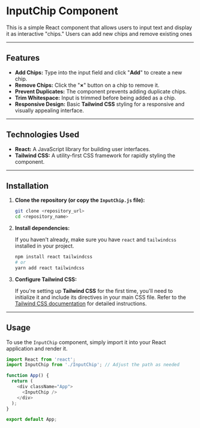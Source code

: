 # InputChip Component

This is a simple React component that allows users to input text and display it as interactive "chips." Users can add new chips and remove existing ones

---

## Features
* **Add Chips:** Type into the input field and click "**Add**" to create a new chip.
* **Remove Chips:** Click the "**×**" button on a chip to remove it.
* **Prevent Duplicates:** The component prevents adding duplicate chips.
* **Trim Whitespace:** Input is trimmed before being added as a chip.
* **Responsive Design:** Basic **Tailwind CSS** styling for a responsive and visually appealing interface.

---

## Technologies Used

* **React:** A JavaScript library for building user interfaces.
* **Tailwind CSS:** A utility-first CSS framework for rapidly styling the component.

---


## Installation

1.  **Clone the repository (or copy the `InputChip.js` file):**

    ```bash
    git clone <repository_url>
    cd <repository_name>
    ```


2.  **Install dependencies:**

    If you haven't already, make sure you have `react` and `tailwindcss` installed in your project.

    ```bash
    npm install react tailwindcss
    # or
    yarn add react tailwindcss
    ```

3.  **Configure Tailwind CSS:**

    If you're setting up **Tailwind CSS** for the first time, you'll need to initialize it and include its directives in your main CSS file. Refer to the [Tailwind CSS documentation](https://tailwindcss.com/docs/installation) for detailed instructions.

---


## Usage

To use the `InputChip` component, simply import it into your React application and render it.


```javascript
import React from 'react';
import InputChip from './InputChip'; // Adjust the path as needed

function App() {
  return (
    <div className="App">
      <InputChip />
    </div>
  );
}

export default App;

